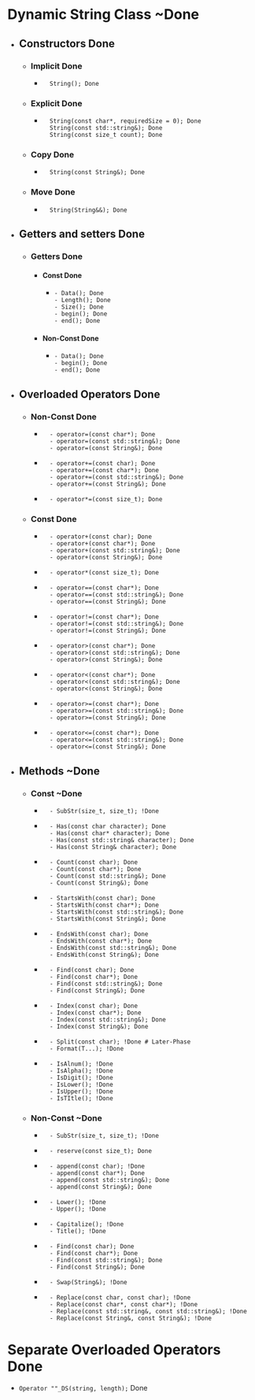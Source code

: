 # Dynamic String Class ~Done
- ## Constructors Done
	- ### Implicit Done
		- ```
			String(); Done
	- ### Explicit Done
		- ```
			String(const char*, requiredSize = 0); Done
			String(const std::string&); Done
			String(const size_t count); Done
	- ### Copy Done
		- ```
			String(const String&); Done
	- ### Move Done
		- ```
			String(String&&); Done
- ## Getters and setters Done
	- ### Getters Done
		-	#### Const Done
			-	```
				- Data(); Done
				- Length(); Done
				- Size(); Done
				- begin(); Done
				- end(); Done
		-	#### Non-Const Done
			-	```
				- Data(); Done
				- begin(); Done
				- end(); Done
- ## Overloaded Operators Done
	- ### Non-Const Done
		- ```
			- operator=(const char*); Done
			- operator=(const std::string&); Done
			- operator=(const String&); Done
		- ```
			- operator+=(const char); Done
			- operator+=(const char*); Done
			- operator+=(const std::string&); Done
			- operator+=(const String&); Done
		- ```
			- operator*=(const size_t); Done
	- ### Const Done
		- ```
			- operator+(const char); Done
			- operator+(const char*); Done
			- operator+(const std::string&); Done
			- operator+(const String&); Done
		- ```
			- operator*(const size_t); Done
		- ```
			- operator==(const char*); Done
			- operator==(const std::string&); Done
			- operator==(const String&); Done
		- ```
			- operator!=(const char*); Done
			- operator!=(const std::string&); Done
			- operator!=(const String&); Done
		- ```
			- operator>(const char*); Done
			- operator>(const std::string&); Done
			- operator>(const String&); Done
		- ```
			- operator<(const char*); Done
			- operator<(const std::string&); Done
			- operator<(const String&); Done
		- ```
			- operator>=(const char*); Done
			- operator>=(const std::string&); Done
			- operator>=(const String&); Done
		- ```
			- operator<=(const char*); Done
			- operator<=(const std::string&); Done
			- operator<=(const String&); Done
- ## Methods ~Done
	- ### Const ~Done
		- ```
			- SubStr(size_t, size_t); !Done
		- ```
			- Has(const char character); Done
			- Has(const char* character); Done
			- Has(const std::string& character); Done
			- Has(const String& character); Done
		- ```
			- Count(const char); Done
			- Count(const char*); Done
			- Count(const std::string&); Done
			- Count(const String&); Done
		- ```
			- StartsWith(const char); Done
			- StartsWith(const char*); Done
			- StartsWith(const std::string&); Done
			- StartsWith(const String&); Done
		- ```
			- EndsWith(const char); Done
			- EndsWith(const char*); Done
			- EndsWith(const std::string&); Done
			- EndsWith(const String&); Done
		- ```
			- Find(const char); Done
			- Find(const char*); Done
			- Find(const std::string&); Done
			- Find(const String&); Done
		- ```
			- Index(const char); Done
			- Index(const char*); Done
			- Index(const std::string&); Done
			- Index(const String&); Done
		- ```
			- Split(const char); !Done # Later-Phase
			- Format(T...); !Done
		- ```
			- IsAlnum(); !Done
			- IsAlpha(); !Done
			- IsDigit(); !Done
			- IsLower(); !Done
			- IsUpper(); !Done
			- IsTItle(); !Done

	- ### Non-Const ~Done
		- ```
			- SubStr(size_t, size_t); !Done
		- ```
			- reserve(const size_t); Done
		- ```
			- append(const char); !Done
			- append(const char*); Done
			- append(const std::string&); Done
			- append(const String&); Done
		- ```
			- Lower(); !Done
			- Upper(); !Done
		- ```
			- Capitalize(); !Done
			- Title(); !Done
		- ```
			- Find(const char); Done
			- Find(const char*); Done
			- Find(const std::string&); Done
			- Find(const String&); Done
		- ```
			- Swap(String&); !Done
		- ```
			- Replace(const char, const char); !Done
			- Replace(const char*, const char*); !Done
			- Replace(const std::string&, const std::string&); !Done
			- Replace(const String&, const String&); !Done

# Separate Overloaded Operators Done
- `Operator ""_DS(string, length);` Done
